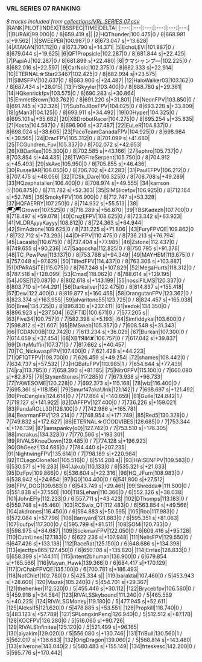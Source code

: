 ### VRL SERIES 07 RANKING
*8 tracks included from [collections/VRL SERIES 07.csv](/collections/VRL%20SERIES%2007.csv)*
|RANK|PILOT|INDEX|TBSSPEC|TIME|DELTA|
|:---:|:---|:---:|:---:|:---:|---:|
|1|BURAK|99.000|0 / 8|659.419 s||
|2|HQThunder|100.475|0 / 8|668.981 s|+9.562|
|3|SWEEPER|100.987|0 / 8|673.047 s|+13.628|
|4|ATAKAN|101.112|0 / 8|673.790 s|+14.371|
|5|EchoLEVI|101.887|0 / 8|679.044 s|+19.625|
|6|QF1Propsicle|102.287|0 / 8|681.844 s|+22.425|
|7|PapiAJ|102.287|0 / 8|681.899 s|+22.480|
|8|クマシャンプ―|102.225|0 / 8|682.016 s|+22.597|
|9|CarNoic|102.375|0 / 8|682.333 s|+22.914|
|10|ETERNAL☆Star23467|102.425|0 / 8|682.994 s|+23.575|
|11|SIMSFPV|102.637|0 / 8|683.906 s|+24.487|
|12|HaloWalker03|103.162|0 / 8|687.434 s|+28.015|
|13|FrSkyyler|103.400|0 / 8|688.780 s|+29.361|
|14|HQkenrickfpv|103.575|0 / 8|690.283 s|+30.864|
|15|EmmetBrown|103.762|0 / 8|691.220 s|+31.801|
|16|NeonFPV|103.850|0 / 8|691.745 s|+32.326|
|17|SubToJBoxFPV|104.025|0 / 8|693.228 s|+33.809|
|18|gMan3|104.125|0 / 8|693.911 s|+34.492|
|19|00Hyper|104.325|0 / 8|695.101 s|+35.682|
|20|XBDrobotRacer|104.275|0 / 8|695.254 s|+35.835|
|21|Kosta|104.587|0 / 8|696.906 s|+37.487|
|22|EuLeR|104.837|0 / 8|698.024 s|+38.605|
|23|PacoTeamCanadaFPV|104.925|0 / 8|698.984 s|+39.565|
|24|DracFPV|105.312|0 / 8|701.099 s|+41.680|
|25|TCGundren_Fpv|105.337|0 / 8|702.072 s|+42.653|
|26|XBDarKex|105.300|0 / 8|702.585 s|+43.166|
|27|lephro|105.737|0 / 8|703.854 s|+44.435|
|28|TWGFireSerpent|105.750|0 / 8|704.912 s|+45.493|
|29|skAve|105.950|0 / 8|705.855 s|+46.436|
|30|RussellAR|106.050|0 / 8|706.702 s|+47.283|
|31|PaulEFPV|106.212|0 / 8|707.475 s|+48.056|
|32|TCSk_Dare|106.325|0 / 8|708.708 s|+49.289|
|33|HQzephatalien|106.400|0 / 8|708.974 s|+49.555|
|34|karrson㋡|106.875|0 / 8|711.782 s|+52.363|
|35|SIMSlicefpv|106.925|0 / 8|712.164 s|+52.745|
|36|SmokyFPV|106.900|0 / 8|712.747 s|+53.328|
|37|HQFAERRY|107.250|0 / 8|714.932 s|+55.513|
|38|(͡▀̿̿ ͜ʖ͡▀̿̿)Grower|107.525|0 / 8|716.289 s|+56.870|
|39|TBSKadezh|107.700|0 / 8|718.497 s|+59.078|
|40|CruzEFPV|108.625|0 / 8|723.342 s|+63.923|
|41|MLDRAyyyKayyy|108.812|0 / 8|724.363 s|+64.944|
|42|SimAdrone|109.625|0 / 8|731.225 s|+71.806|
|43|FuryFPVQE|109.862|0 / 8|732.712 s|+73.293|
|44|DHFPV|110.475|0 / 8|736.213 s|+76.794|
|45|Lacasito|110.675|0 / 8|737.404 s|+77.985|
|46|Zstone|112.437|0 / 8|749.655 s|+90.236|
|47|Saqoosha|112.825|0 / 8|750.795 s|+91.376|
|48|TC_PewPew|113.137|0 / 8|753.768 s|+94.349|
|49|MAYHEM|113.675|0 / 8|757.048 s|+97.629|
|50|TiltedFPV|114.437|0 / 8|763.306 s|+103.887|
|51|XPARASITE|115.075|0 / 8|767.248 s|+107.829|
|52|MegaHurts|118.312|0 / 8|787.518 s|+128.099|
|53|Cmad|118.062|0 / 8|788.614 s|+129.195|
|54|J0SE|120.087|0 / 8|802.618 s|+143.199|
|55|nossiFILMS|120.337|0 / 8|803.710 s|+144.291|
|56|Darksilver|122.475|0 / 8|814.837 s|+155.418|
|57|Dew|122.400|0 / 8|819.877 s|+160.458|
|58|OrangutanFPV|123.362|0 / 8|823.374 s|+163.955|
|59|alvaritono55|123.725|0 / 8|824.457 s|+165.038|
|60|Bree|134.725|0 / 8|896.830 s|+237.411|
|61|eedok|134.350|0 / 8|896.923 s|+237.504|
|62|FTID|100.671|0 / 7|577.205 s||
|63|Five34|100.757|0 / 7|582.398 s|+5.193|
|64|Simfiddykal|103.600|0 / 7|598.812 s|+21.607|
|65|BMSweb|105.357|0 / 7|608.548 s|+31.343|
|66|TCDAN00B|102.742|0 / 7|613.234 s|+36.029|
|67|Burkan|107.300|0 / 7|614.659 s|+37.454|
|68|XB₸ЯIИ✘|106.757|0 / 7|617.042 s|+39.837|
|69|DirtyMuffin|107.371|0 / 7|617.662 s|+40.457|
|70|TC_NickwaspFPV|107.400|0 / 7|621.428 s|+44.223|
|71|QF1QTFPV|108.700|0 / 7|626.459 s|+49.254|
|72|shames|108.442|0 / 7|634.737 s|+57.532|
|73|HQBatuFPV|113.985|1 / 7|654.644 s|+77.439|
|74|jra|113.785|0 / 7|658.390 s|+81.185|
|75|Nitr0FPV|115.100|0 / 7|660.080 s|+82.875|
|76|StyxenStones|117.285|0 / 7|673.938 s|+96.733|
|77|YAWESOME|120.228|0 / 7|692.373 s|+115.168|
|78|wiz|116.400|0 / 7|695.361 s|+118.156|
|79|Smurf47akaUlrik|121.142|1 / 7|698.697 s|+121.492|
|80|ProDangles|124.614|0 / 7|717.864 s|+140.659|
|81|Guile|124.842|1 / 7|719.127 s|+141.922|
|82|DAFFPV|127.400|0 / 7|736.226 s|+159.021|
|83|PandaROLL3D|128.100|0 / 7|742.986 s|+165.781|
|84|BearmanFPV|129.214|0 / 7|748.954 s|+171.749|
|85|Red5|130.328|0 / 7|749.832 s|+172.627|
|86|ETERNAL☆GOODVIBES|128.685|0 / 7|753.344 s|+176.139|
|87|iamspanky{o0}|127.742|0 / 7|753.510 s|+176.305|
|88|mcrakus|134.328|0 / 7|770.506 s|+193.301|
|89|RIVALSKneeDown|129.485|0 / 7|774.128 s|+196.923|
|90|OhGeez!|134.685|0 / 7|784.440 s|+207.235|
|91|NightwingFPV|135.614|0 / 7|798.189 s|+220.984|
|92|TCLegoCloneNo1|105.516|0 / 6|514.288 s||
|93|HAISENFPV|109.583|0 / 6|530.571 s|+16.283|
|94|Jakub|110.133|0 / 6|535.321 s|+21.033|
|95|DzFpv|109.866|0 / 6|536.604 s|+22.316|
|96|HQ_JFurn|108.983|0 / 6|538.942 s|+24.654|
|97|IQ0|104.400|0 / 6|541.800 s|+27.512|
|98|FPV_DOG|109.683|0 / 6|543.749 s|+29.461|
|99|Shredda❅|111.500|0 / 6|551.838 s|+37.550|
|100|TBSLehan|110.366|0 / 6|552.326 s|+38.038|
|101|JohnEFly|112.233|0 / 6|557.711 s|+43.423|
|102|DThomps|113.183|0 / 6|559.748 s|+45.460|
|103|RCSwix_QT|112.483|0 / 6|563.854 s|+49.566|
|104|akdrones|116.450|0 / 6|564.883 s|+50.595|
|105|Roo|117.983|0 / 6|572.084 s|+57.796|
|106|Barnyard|121.883|0 / 6|595.351 s|+81.063|
|107|loufpv|117.300|0 / 6|595.799 s|+81.511|
|108|SOMi|120.733|0 / 6|598.975 s|+84.687|
|109|StickmanFPV|122.050|0 / 6|609.416 s|+95.128|
|110|CutnLines|127.183|0 / 6|622.236 s|+107.948|
|111|NelisFPV|129.550|0 / 6|647.426 s|+133.138|
|112|RaceRat|125.150|0 / 6|648.686 s|+134.398|
|113|ejectfpv865|127.450|0 / 6|650.108 s|+135.820|
|114|Errlax|128.833|0 / 6|658.399 s|+144.111|
|115|intent2bhuman|136.900|0 / 6|679.854 s|+165.566|
|116|Mayan_Hawk|139.366|0 / 6|684.417 s|+170.129|
|117|DrChabFPVQE|135.100|0 / 6|700.781 s|+186.493|
|118|NotChief|102.780|0 / 5|425.334 s||
|119|baraktal|107.460|0 / 5|453.943 s|+28.609|
|120|Mazak|105.240|0 / 5|454.701 s|+29.367|
|121|thehenker|112.520|0 / 5|455.446 s|+30.112|
|122|Brycebfpv|106.560|0 / 5|459.918 s|+34.584|
|123|RIVALSSkybound|111.240|0 / 5|465.559 s|+40.225|
|124|RIVALSGMoney|119.180|0 / 5|477.945 s|+52.611|
|125|Aleksi15|121.620|0 / 5|478.885 s|+53.551|
|126|Propkill|118.740|0 / 5|483.123 s|+57.789|
|127|SPLongxinPeng|126.940|0 / 5|512.512 s|+87.178|
|128|KOCFPV|126.280|0 / 5|516.060 s|+90.726|
|129|RIVALSInfinitee|125.120|0 / 5|521.499 s|+96.165|
|130|aiyakim|129.020|0 / 5|556.080 s|+130.746|
|131|TriBull|130.560|1 / 5|562.017 s|+136.683|
|132|OrigDragon|139.060|2 / 5|568.814 s|+143.480|
|133|silverone|143.040|2 / 5|580.483 s|+155.149|
|134|frteskesc|142.200|0 / 5|595.776 s|+170.442|
